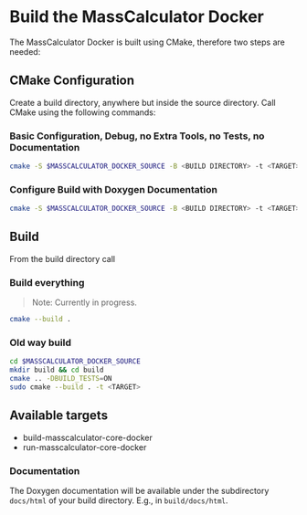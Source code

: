 # Build the MassCalculator Docker

The MassCalculator Docker is built using CMake, therefore two steps are needed:

## CMake Configuration

Create a build directory, anywhere but inside the source directory.
Call CMake using the following commands:

### Basic Configuration, Debug, no Extra Tools, no Tests, no Documentation

```bash
cmake -S $MASSCALCULATOR_DOCKER_SOURCE -B <BUILD DIRECTORY> -t <TARGET>
```

### Configure Build with Doxygen Documentation

```bash
cmake -S $MASSCALCULATOR_DOCKER_SOURCE -B <BUILD DIRECTORY> -t <TARGET> -DBUILD_DOCS=ON
```

## Build

From the build directory call

### Build everything

> Note: Currently in progress.

```bash
cmake --build .
```

### Old way build

```bash
cd $MASSCALCULATOR_DOCKER_SOURCE
mkdir build && cd build
cmake .. -DBUILD_TESTS=ON 
sudo cmake --build . -t <TARGET>
```

## Available targets

* build-masscalculator-core-docker
* run-masscalculator-core-docker

### Documentation

The Doxygen documentation will be available under the subdirectory `docs/html`
of your build directory. E.g., in `build/docs/html`.

